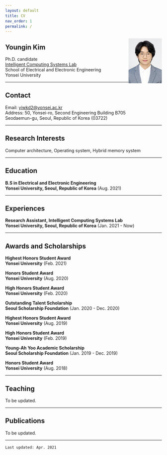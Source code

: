 ```yaml
---
layout: default
title: CV
nav_order: 1
permalink: /
---
```


<img style="float: right;" src="/assets/images/myimage.jpg" width="107" height="144"/>

## Youngin Kim

Ph.D. candidate<br>
[Intelligent Computing Systems Lab](https://icsl.yonsei.ac.kr)<br>
School of Electrical and Electronic Engineering<br>
Yonsei University<br>

---

## Contact

Email: yiwkd2@yonsei.ac.kr<br>
Address: 50, Yonsei-ro, Second Engineering Building B705<br>
Seodaemun-gu, Seoul, Republic of Korea (03722)

---

## Research Interests

Computer architecture, Operating system, Hybrid memory system

---

## Education

**B.S in Electrical and Electronic Engineering**<br>
**Yonsei University, Seoul, Republic of Korea** (Aug. 2021)

---

## Experiences

**Research Assistant, Intelligent Computing Systems Lab**<br>
**Yonsei University, Seoul, Republic of Korea** (Jan. 2021 - Now) 

---

## Awards and Scholarships

**Highest Honors Student Award**<br>
**Yonsei University** (Feb. 2021)<br>

**Honors Student Award**<br>
**Yonsei University** (Aug. 2020)<br>

**High Honors Student Award**<br>
**Yonsei University** (Feb. 2020)<br>

**Outstanding Talent Scholarship**<br>
**Seoul Scholarship Foundation** (Jan. 2020 - Dec. 2020)<br>

**Highest Honors Student Award**<br>
**Yonsei University** (Aug. 2019)<br>

**High Honors Student Award**<br>
**Yonsei University** (Feb. 2019)<br>

**Young-Ah Yoo Academic Scholarship**<br>
**Seoul Scholarship Foundation** (Jan. 2019 - Dec. 2019)<br>

**Honors Student Award**<br>
**Yonsei University** (Aug. 2018)<br>

---

## Teaching

To be updated.

---

## Publications

To be updated.

---

    Last updated: Apr. 2021

